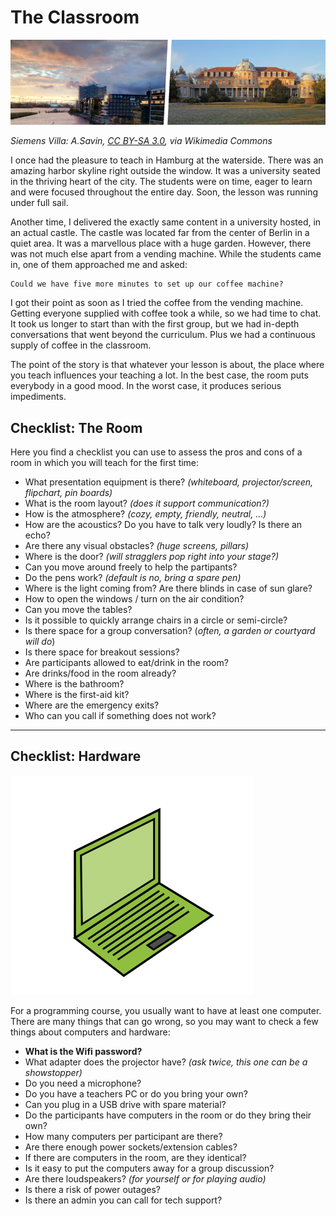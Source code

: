 
# The Classroom

![](hamburg_berlin.jpg)

*Siemens Villa: A.Savin, [CC BY-SA 3.0](https://creativecommons.org/licenses/by-sa/3.0), via Wikimedia Commons*

I once had the pleasure to teach in Hamburg at the waterside. There was an amazing harbor skyline right outside the window.
It was a university seated in the thriving heart of the city.
The students were on time, eager to learn and were focused throughout the entire day.
Soon, the lesson was running under full sail.

Another time, I delivered the exactly same content in a university hosted, in an actual castle.
The castle was located far from the center of Berlin in a quiet area.
It was a marvellous place with a huge garden. 
However, there was not much else apart from a vending machine.
While the students came in, one of them approached me and asked:

    Could we have five more minutes to set up our coffee machine?

I got their point as soon as I tried the coffee from the vending machine.
Getting everyone supplied with coffee took a while, so we had time to chat.
It took us longer to start than with the first group, but we had in-depth conversations that went beyond the curriculum.
Plus we had a continuous supply of coffee in the classroom.

The point of the story is that whatever your lesson is about, the place where you teach influences your teaching a lot.
In the best case, the room puts everybody in a good mood. In the worst case, it produces serious impediments.

## Checklist: The Room

Here you find a checklist you can use to assess the pros and cons of a room in which you will teach for the first time:

* What presentation equipment is there? *(whiteboard, projector/screen, flipchart, pin boards)*
* What is the room layout? *(does it support communication?)*
* How is the atmosphere? *(cozy, empty, friendly, neutral, ...)*
* How are the acoustics? Do you have to talk very loudly? Is there an echo?
* Are there any visual obstacles? *(huge screens, pillars)*
* Where is the door? *(will stragglers pop right into your stage?)*
* Can you move around freely to help the partipants?
* Do the pens work? *(default is no, bring a spare pen)*
* Where is the light coming from? Are there blinds in case of sun glare?
* How to open the windows / turn on the air condition?
* Can you move the tables?
* Is it possible to quickly arrange chairs in a circle or semi-circle?
* Is there space for a group conversation? (*often, a garden or courtyard will do*)
* Is there space for breakout sessions?
* Are participants allowed to eat/drink in the room?
* Are drinks/food in the room already?
* Where is the bathroom?
* Where is the first-aid kit?
* Where are the emergency exits?
* Who can you call if something does not work?

---- 
## Checklist: Hardware

![computers](../images/setting/computers.png)

For a programming course, you usually want to have at least one computer.
There are many things that can go wrong, so you may want to check a few things about computers and hardware:

* **What is the Wifi password?**
* What adapter does the projector have? *(ask twice, this one can be a showstopper)*
* Do you need a microphone?
* Do you have a teachers PC or do you bring your own?
* Can you plug in a USB drive with spare material?
* Do the participants have computers in the room or do they bring their own?
* How many computers per participant are there?
* Are there enough power sockets/extension cables?
* If there are computers in the room, are they identical?
* Is it easy to put the computers away for a group discussion?
* Are there loudspeakers? *(for yourself or for playing audio)*
* Is there a risk of power outages?
* Is there an admin you can call for tech support?
